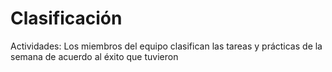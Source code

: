 # Clasificación

Actividades: Los miembros del equipo clasifican las tareas y prácticas de la semana de acuerdo al éxito que tuvieron